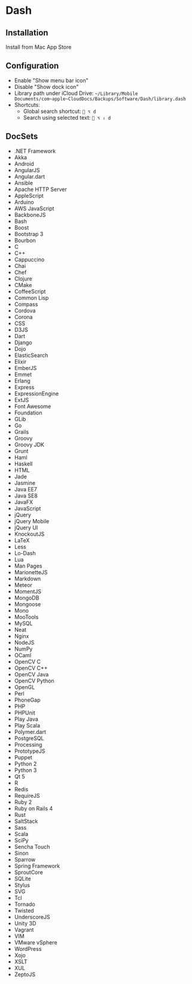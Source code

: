# Dash

## Installation

Install from Mac App Store

## Configuration

* Enable "Show menu bar icon"
* Disable "Show dock icon"
* Library path under iCloud Drive: `~/Library/Mobile Documents/com~apple~CloudDocs/Backups/Software/Dash/library.dash`
* Shortcuts:
  * Global search shortcut: ` ⌥ d`
  * Search using selected text: ` ⌥ ⇪ d`

## DocSets

* .NET Framework
* Akka
* Android
* AngularJS
* Angular.dart
* Ansible
* Apache HTTP Server
* AppleScript
* Arduino
* AWS JavaScript
* BackboneJS
* Bash
* Boost
* Bootstrap 3
* Bourbon
* C
* C++
* Cappuccino
* Chai
* Chef
* Clojure
* CMake
* CoffeeScript
* Common Lisp
* Compass
* Cordova
* Corona
* CSS
* D3JS
* Dart
* Django
* Dojo
* ElasticSearch
* Elixir
* EmberJS
* Emmet
* Erlang
* Express
* ExpressionEngine
* ExtJS
* Font Awesome
* Foundation
* GLib
* Go
* Grails
* Groovy
* Groovy JDK
* Grunt
* Haml
* Haskell
* HTML
* Jade
* Jasmine
* Java EE7
* Java SE8
* JavaFX
* JavaScript
* jQuery
* jQuery Mobile
* jQuery UI
* KnockoutJS
* LaTeX
* Less
* Lo-Dash
* Lua
* Man Pages
* MarionetteJS
* Markdown
* Meteor
* MomentJS
* MongoDB
* Mongoose
* Mono
* MooTools
* MySQL
* Neat
* Nginx
* NodeJS
* NumPy
* OCaml
* OpenCV C
* OpenCV C++
* OpenCV Java
* OpenCV Python
* OpenGL
* Perl
* PhoneGap
* PHP
* PHPUnit
* Play Java
* Play Scala
* Polymer.dart
* PostgreSQL
* Processing
* PrototypeJS
* Puppet
* Python 2
* Python 3
* Qt 5
* R
* Redis
* RequireJS
* Ruby 2
* Ruby on Rails 4
* Rust
* SaltStack
* Sass
* Scala
* SciPy
* Sencha Touch
* Sinon
* Sparrow
* Spring Framework
* SproutCore
* SQLite
* Stylus
* SVG
* Tcl
* Tornado
* Twisted
* UnderscoreJS
* Unity 3D
* Vagrant
* VIM
* VMware vSphere
* WordPress
* Xojo
* XSLT
* XUL
* ZeptoJS
